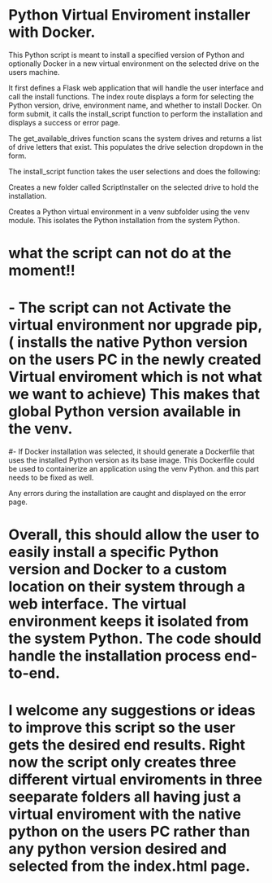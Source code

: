 # Python Virtual Enviroment installer with Docker. 
This Python script is meant to install a specified version of Python and optionally Docker in a new virtual environment on the selected drive on the users machine. 

It first defines a Flask web application that will handle the user interface and call the install functions. The index route displays a form for selecting the Python version, drive, environment name, and whether to install Docker. On form submit, it calls the install_script function to perform the installation and displays a success or error page.

The get_available_drives function scans the system drives and returns a list of drive letters that exist. This populates the drive selection dropdown in the form.

The install_script function takes the user selections and does the following:

Creates a new folder called ScriptInstaller on the selected drive to hold the installation.

Creates a Python virtual environment in a venv subfolder using the venv module. This isolates the Python installation from the system Python.

# what the script can not do at the moment!!

# - The script can not Activate the virtual environment nor upgrade pip, ( installs the native Python version on the users PC in the newly created Virtual enviroment which is not what we want to achieve)  This makes that global Python version available in the venv.

#-  If Docker installation was selected, it should generate a Dockerfile that uses the installed Python version as its base image. This Dockerfile could be used to containerize an application using the venv Python. and this part needs to be fixed as well. 

Any errors during the installation are caught and displayed on the error page.

# Overall, this should  allow the user to easily install a specific Python version and Docker to a custom location on their system through a web interface. The virtual environment keeps it isolated from the system Python. The code should handle the installation process end-to-end.

# I welcome any suggestions or ideas to improve this script so the user gets the desired end results. Right now the script only creates three different virtual enviroments in three seeparate folders all having just a virtual enviroment with the native python on the users PC rather than any python version desired and selected from the index.html page. 
